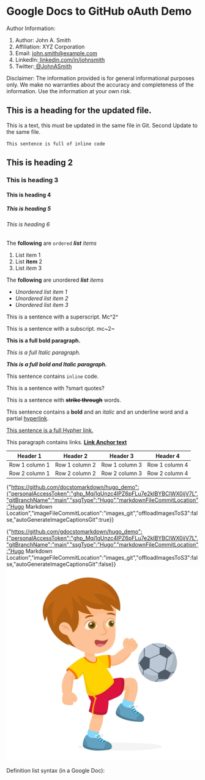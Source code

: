 # Google Docs to GitHub oAuth Demo

Author Information:
1. Author: John A. Smith
2. Affiliation: XYZ Corporation
3. Email: john.smith@example.com
4. LinkedIn:[ ](https://www.linkedin.com/in/johnsmith)[linkedin.com/in/johnsmith](https://www.linkedin.com/in/johnsmith)
5. Twitter:[ ](https://twitter.com/JohnASmith)[@JohnASmith](https://twitter.com/JohnASmith)

Disclaimer: The information provided is for general informational purposes only. We make no warranties about the accuracy and completeness of the information. Use the information at your own risk.

## This is a heading for the updated file. 

This is a text, this must be updated in the same file in Git. Second Update to the same file. 

```
This sentence is full of inline code
```

## This is heading 2
### This is heading 3
#### This is heading 4
##### This is heading 5
<h6>This is heading 6</h6>

The **following** are `ordered` ***list*** *items*
1. List item 1
2. List **item** 2
3. List *item* 3


The **following** are unordered ***list*** *items*
- *Unordered list item 1*
- *Unordered list item 2*
- *Unordered list item 3*

This is a sentence with a superscript. Mc^2^

This is a sentence with a subscript. mc~2~

**This is a full bold paragraph.**

*This is a full Italic paragraph.*

***This is a full bold and Italic paragraph.***

This sentence contains `inline` code. 


This is a sentence with ?smart quotes?

This is a sentence with **~~strike through~~** words.

This sentence contains a **bold** and an *italic* and an <span style="text - decoration: underline;">underline</span> word and a partial [hyperlink](https://en.wikipedia.org/wiki/HTTP). 

[This sentence is a full Hypher link.](https://en.wikipedia.org/wiki/Hyperlink)

This paragraph contains links. **[Link Anchor text](https://www.gdocstomarkdown.com/)**




| Header 1 | Header 2 | Header 3 | Header 4 |
| --- |  --- |  --- |  --- | 
| Row 1 column 1 | Row 1 column 2 | Row 1 column 3 | Row 1 column 4 |
| Row 2 column 1 | Row 2 column 2 | Row 2 column 3 | Row 2 column 4 |
{"https://github.com/docstomarkdown/hugo_demo":{"personalAccessToken":"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","gitBranchName":"main","ssgType":"Hugo","markdownFileCommitLocation":"Hugo Markdown Location","imageFileCommitLocation":"images_git","offloadImagesToS3":false,"autoGenerateImageCaptionsGit":true}}

{"https://github.com/gdocstomarkdown/hugo_demo":{"personalAccessToken":"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","gitBranchName":"main","ssgType":"Hugo","markdownFileCommitLocation":"Hugo Markdown Location","imageFileCommitLocation":"images_git","offloadImagesToS3":false,"autoGenerateImageCaptionsGit":false}}
![a boy in a yellow shirt and red shorts is kicking a soccer ball](/images_git/3RN-boy-yellow-shirt-red-shorts-kicking-soccer-ball.jpeg)




Definition list syntax (in a Google Doc):
